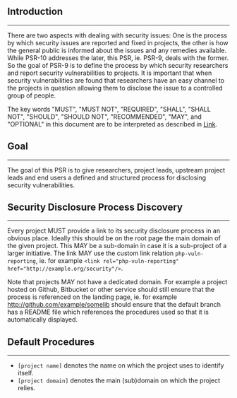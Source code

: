 ## Introduction
***

There are two aspects with dealing with security issues: One is the process by which security issues are reported and fixed in projects, the other is how the general public is informed about the issues and any remedies available. While PSR-10 addresses the later, this PSR, ie. PSR-9, deals with the former. So the goal of PSR-9 is to define the process by which security researchers and report security vulnerabilities to projects. It is important that when security vulnerabilities are found that researchers have an easy channel to the projects in question allowing them to disclose the issue to a controlled group of people.

The key words "MUST", "MUST NOT", "REQUIRED", "SHALL", "SHALL NOT", "SHOULD", "SHOULD NOT", "RECOMMENDED", "MAY", and "OPTIONAL" in this document are to be interpreted as described in [Link](http://tools.ietf.org/html/rfc2119 "RFC 2119").

## Goal
***

The goal of this PSR is to give researchers, project leads, upstream project leads and end users a defined and structured process for disclosing security vulnerabilities.

## Security Disclosure Process Discovery
***

Every project MUST provide a link to its security disclosure process in an obvious place. Ideally this should be on the root page the main domain of the given project. This MAY be a sub-domain in case it is a sub-project of a larger initiative. The link MAY use the custom link relation `php-vuln-reporting`, ie. for example `<link rel="php-vuln-reporting" href="http://example.org/security"/>`.

Note that projects MAY not have a dedicated domain. For example a project hosted on Github, Bitbucket or other service should still ensure that the process is referenced on the landing page, ie. for example http://github.com/example/somelib should ensure that the default branch has a README file which references the procedures used so that it is automatically displayed.

## Default Procedures
***

* `[project name]` denotes the name on which the project uses to identify itself.
* `[project domain]` denotes the main (sub)domain on which the project relies.
